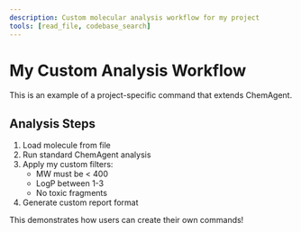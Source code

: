 ```yaml
---
description: Custom molecular analysis workflow for my project
tools: [read_file, codebase_search]
---
```


# My Custom Analysis Workflow

This is an example of a project-specific command that extends ChemAgent.

## Analysis Steps

1. Load molecule from file
2. Run standard ChemAgent analysis
3. Apply my custom filters:
   - MW must be < 400
   - LogP between 1-3
   - No toxic fragments
4. Generate custom report format

This demonstrates how users can create their own commands!

